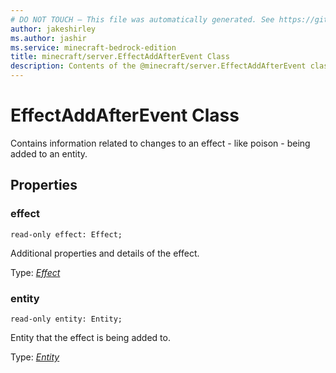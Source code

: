 ```yaml
---
# DO NOT TOUCH — This file was automatically generated. See https://github.com/mojang/minecraftapidocsgenerator to modify descriptions, examples, etc.
author: jakeshirley
ms.author: jashir
ms.service: minecraft-bedrock-edition
title: minecraft/server.EffectAddAfterEvent Class
description: Contents of the @minecraft/server.EffectAddAfterEvent class.
---
```

# EffectAddAfterEvent Class

Contains information related to changes to an effect - like poison - being added to an entity.

## Properties

### **effect**
`read-only effect: Effect;`

Additional properties and details of the effect.

Type: [*Effect*](Effect.md)

### **entity**
`read-only entity: Entity;`

Entity that the effect is being added to.

Type: [*Entity*](Entity.md)
